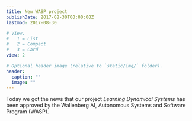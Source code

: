 ```yaml
---
title: New WASP project
publishDate: 2017-08-30T00:00:00Z
lastmod: 2017-08-30

# View.
#   1 = List
#   2 = Compact
#   3 = Card
view: 2

# Optional header image (relative to `static/img/` folder).
header:
  caption: ""
  image: ""
---
```

Today we got the news that our project *Learning Dynamical Systems* has been approved by the Wallenberg AI, Autonomous Systems and Software Program (WASP). 
